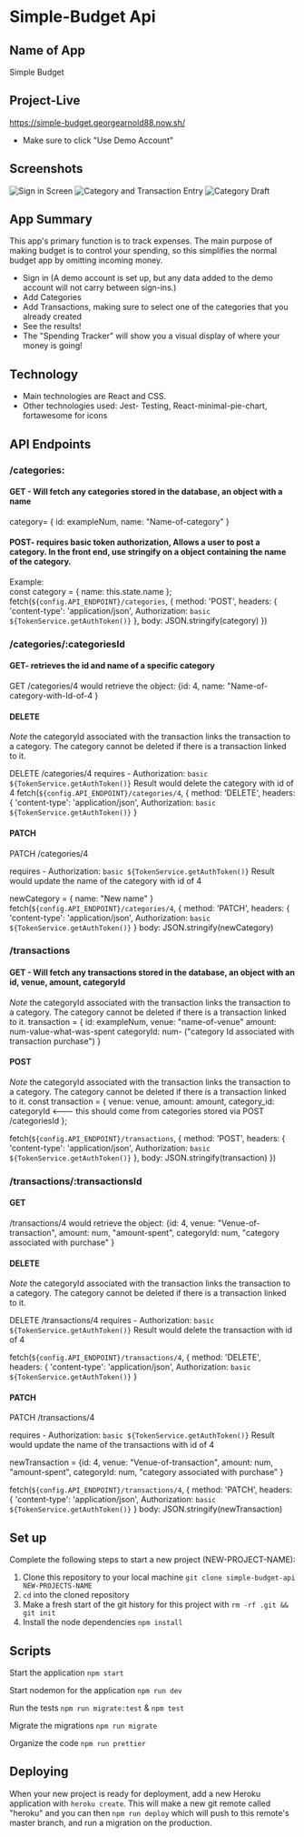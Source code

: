 # Simple-Budget Api

## Name of App

Simple Budget

## Project-Live

https://simple-budget.georgearnold88.now.sh/

- Make sure to click "Use Demo Account"

## Screenshots

![Sign in Screen](./assets/pic1.png?raw=true 'sign in screen')
![Category and Transaction Entry](./assets/pic2.png?raw=true 'Category and Transaction Entry')
![Category Draft](./assets/pic3.png?raw=true 'Category Draft')

## App Summary

This app's primary function is to track expenses. The main purpose of making budget is to control your spending, so this simplifies the normal budget app by omitting incoming money.

- Sign in (A demo account is set up, but any data added to the demo account will not carry between sign-ins.)
- Add Categories
- Add Transactions, making sure to select one of the categories that you already created
- See the results!
- The "Spending Tracker" will show you a visual display of where your money is going!

## Technology

- Main technologies are React and CSS.
- Other technologies used: Jest- Testing, React-minimal-pie-chart, fortawesome for icons

## API Endpoints

### /categories:

#### GET - Will fetch any categories stored in the database, an object with a name

category= {
id: exampleNum,
name: "Name-of-category"
}

#### POST- requires basic token authorization, Allows a user to post a category. In the front end, use stringify on a object containing the name of the category.

Example:  
const category = {
name: this.state.name
};
fetch(`${config.API_ENDPOINT}/categories`, {
method: 'POST',
headers: {
'content-type': 'application/json',
Authorization: `basic ${TokenService.getAuthToken()}`
},
body: JSON.stringify(category)
})

### /categories/:categoriesId

#### GET- retrieves the id and name of a specific category

GET /categories/4 would retrieve the object:
{id: 4,
name: "Name-of-category-with-Id-of-4
}

#### DELETE

_Note_ the categoryId associated with the transaction links the transaction to a category. The category cannot be deleted if there is a transaction linked to it.

DELETE /categories/4
requires - Authorization: `basic ${TokenService.getAuthToken()}`
Result would delete the category with id of 4
fetch(`${config.API_ENDPOINT}/categories/4`, {
method: 'DELETE',
headers: {
'content-type': 'application/json',
Authorization: `basic ${TokenService.getAuthToken()}`
}

#### PATCH

PATCH /categories/4

requires - Authorization: `basic ${TokenService.getAuthToken()}`
Result would update the name of the category with id of 4

newCategory = {
name: "New name"
}
fetch(`${config.API_ENDPOINT}/categories/4`, {
method: 'PATCH',
headers: {
'content-type': 'application/json',
Authorization: `basic ${TokenService.getAuthToken()}`
}
body: JSON.stringify(newCategory)

### /transactions

#### GET - Will fetch any transactions stored in the database, an object with an id, venue, amount, categoryId

_Note_ the categoryId associated with the transaction links the transaction to a category. The category cannot be deleted if there is a transaction linked to it.
transaction = {
id: exampleNum,
venue: "name-of-venue"
amount: num-value-what-was-spent
categoryId: num- ("category Id associated with transaction purchase")
}

#### POST

_Note_ the categoryId associated with the transaction links the transaction to a category. The category cannot be deleted if there is a transaction linked to it.
const transaction = {
venue: venue,
amount: amount,
category_id: categoryId <--- this should come from categories stored via POST /categoriesId
};

fetch(`${config.API_ENDPOINT}/transactions`, {
method: 'POST',
headers: {
'content-type': 'application/json',
Authorization: `basic ${TokenService.getAuthToken()}`
},
body: JSON.stringify(transaction)
})

### /transactions/:transactionsId

#### GET

/transactions/4 would retrieve the object:
{id: 4,
venue: "Venue-of-transaction",
amount: num, "amount-spent",
categoryId: num, "category associated with purchase"
}

#### DELETE

_Note_ the categoryId associated with the transaction links the transaction to a category. The category cannot be deleted if there is a transaction linked to it.

DELETE /transactions/4
requires - Authorization: `basic ${TokenService.getAuthToken()}`
Result would delete the transaction with id of 4

fetch(`${config.API_ENDPOINT}/transactions/4`, {
method: 'DELETE',
headers: {
'content-type': 'application/json',
Authorization: `basic ${TokenService.getAuthToken()}`
}

#### PATCH

PATCH /transactions/4

requires - Authorization: `basic ${TokenService.getAuthToken()}`
Result would update the name of the transactions with id of 4

newTransaction = {id: 4,
venue: "Venue-of-transaction",
amount: num, "amount-spent",
categoryId: num, "category associated with purchase"
}

fetch(`${config.API_ENDPOINT}/transactions/4`, {
method: 'PATCH',
headers: {
'content-type': 'application/json',
Authorization: `basic ${TokenService.getAuthToken()}`
}
body: JSON.stringify(newTransaction)

## Set up

Complete the following steps to start a new project (NEW-PROJECT-NAME):

1. Clone this repository to your local machine `git clone simple-budget-api NEW-PROJECTS-NAME`
2. `cd` into the cloned repository
3. Make a fresh start of the git history for this project with `rm -rf .git && git init`
4. Install the node dependencies `npm install`

## Scripts

Start the application `npm start`

Start nodemon for the application `npm run dev`

Run the tests `npm run migrate:test` & `npm test`

Migrate the migrations `npm run migrate`

Organize the code `npm run prettier`

## Deploying

When your new project is ready for deployment, add a new Heroku application with `heroku create`. This will make a new git remote called "heroku" and you can then `npm run deploy` which will push to this remote's master branch, and run a migration on the production.
